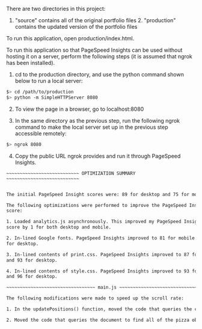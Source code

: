 There are two directories in this project:

1. "source" contains all of the original portfolio files 2. "production"
contains the updated version of the portfolio files

To run this application, open production/index.html.

To run this application so that PageSpeed Insights can be used without hosting
it on a server, perform the following steps (it is assumed that ngrok has been
installed).

1. cd to the production directory, and use the python command shown below to run
a local server:

```bash
$> cd /path/to/production
$> python -m SimpleHTTPServer 8080
```

2. To view the page in a browser, go to localhost:8080

3. In the same directory as the previous step, run the following ngrok command
to make the local server set up in the previous step accessible remotely:

``` bash
$> ngrok 8080
```

4. Copy the public URL ngrok provides and run it through PageSpeed Insights.

~~~~~~~~~~~~~~~~~~~~~~~~~~~~~~~~~~~~~~~~~~~~~~~~~~~~~~~~~~~~~~~~~~~~~~~~~~~~
~~~~~~~~~~~~~~~~~~~~~~~~~~~ OPTIMIZATION SUMMARY ~~~~~~~~~~~~~~~~~~~~~~~~~~~
~~~~~~~~~~~~~~~~~~~~~~~~~~~~~~~~~~~~~~~~~~~~~~~~~~~~~~~~~~~~~~~~~~~~~~~~~~~~

~~~~~~~~~~~~~~~~~~~~~~~~~~~~~ index.html ~~~~~~~~~~~~~~~~~~~~~~~~~~~~~~~~~~~

The initial PageSpeed Insight scores were: 89 for desktop and 75 for mobile.

The following optimizations were performed to improve the PageSpeed Insights
score:

1. Loaded analytics.js asynchronously. This improved my PageSpeed Insights
score by 1 for both desktop and mobile.

2. In-lined Google fonts. PageSpeed Insights improved to 81 for mobile and 91
for desktop.

3. In-lined contents of print.css. PageSpeed Insights improved to 87 for mobile
and 93 for desktop.

4. In-lined contents of style.css. PageSpeed Insights improved to 93 for mobile
and 96 for desktop.

~~~~~~~~~~~~~~~~~~~~~~~~~~~~~~~~~ main.js ~~~~~~~~~~~~~~~~~~~~~~~~~~~~~~~~~~~

The following modifications were made to speed up the scroll rate:

1. In the updatePositions() function, moved the code that queries the current scrollTop element outside of the for loop. This made the average scroll rate almost 10 times faster.

2. Moved the code that queries the document to find all of the pizza objects into the addEventListener() function instead of running that query every time the page is scrolled. This chance made the average scroll rate nearly 4 times faster.
